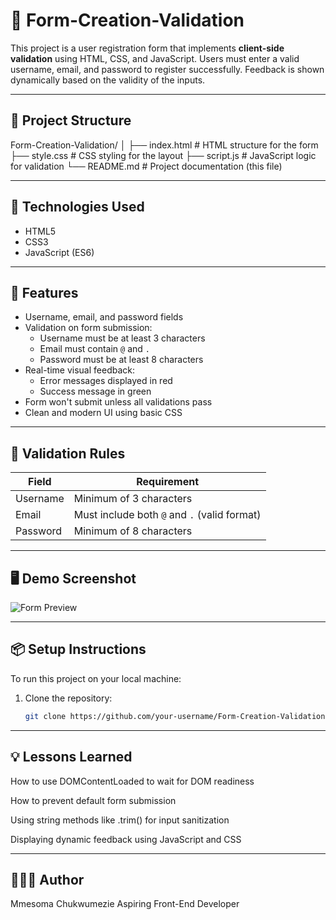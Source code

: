 # 🚀 Form-Creation-Validation

This project is a user registration form that implements **client-side validation** using HTML, CSS, and JavaScript. Users must enter a valid username, email, and password to register successfully. Feedback is shown dynamically based on the validity of the inputs.

---

## 📁 Project Structure

Form-Creation-Validation/
│
├── index.html # HTML structure for the form
├── style.css # CSS styling for the layout
├── script.js # JavaScript logic for validation
└── README.md # Project documentation (this file)

---

## 🧰 Technologies Used

- HTML5
- CSS3
- JavaScript (ES6)

---

## 📝 Features

- Username, email, and password fields
- Validation on form submission:
  - Username must be at least 3 characters
  - Email must contain `@` and `.`
  - Password must be at least 8 characters
- Real-time visual feedback:
  - Error messages displayed in red
  - Success message in green
- Form won't submit unless all validations pass
- Clean and modern UI using basic CSS

---

## 🔧 Validation Rules

| Field     | Requirement                                  |
|-----------|----------------------------------------------|
| Username  | Minimum of 3 characters                      |
| Email     | Must include both `@` and `.` (valid format) |
| Password  | Minimum of 8 characters                      |

---

## 🖥️ Demo Screenshot

![Form Preview](https://via.placeholder.com/600x300?text=Form+Validation+Preview)

---

## 📦 Setup Instructions

To run this project on your local machine:

1. Clone the repository:

   ```bash
   git clone https://github.com/your-username/Form-Creation-Validation.git

---

## 💡 Lessons Learned
How to use DOMContentLoaded to wait for DOM readiness

How to prevent default form submission

Using string methods like .trim() for input sanitization

Displaying dynamic feedback using JavaScript and CSS

---

## 👩🏽‍💻 Author
Mmesoma Chukwumezie
Aspiring Front-End Developer

